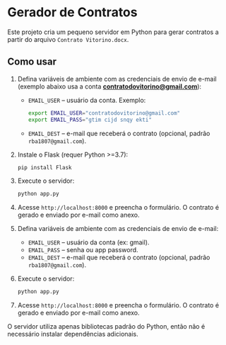 # Gerador de Contratos

Este projeto cria um pequeno servidor em Python para gerar contratos a partir do arquivo `Contrato Vitorino.docx`.

## Como usar

1. Defina variáveis de ambiente com as credenciais de envio de e-mail (exemplo abaixo usa a conta **contratodovitorino@gmail.com**):
   - `EMAIL_USER` – usuário da conta. Exemplo:

     ```bash
     export EMAIL_USER="contratodovitorino@gmail.com"
     export EMAIL_PASS="gtim cijd snqy ekti"
     ```

   - `EMAIL_DEST` – e-mail que receberá o contrato (opcional, padrão `rba1807@gmail.com`).
2. Instale o Flask (requer Python >=3.7):
   ```bash
   pip install Flask
   ```
3. Execute o servidor:
   ```bash
   python app.py
   ```
4. Acesse `http://localhost:8000` e preencha o formulário. O contrato é gerado e enviado por e-mail como anexo.

1. Defina variáveis de ambiente com as credenciais de envio de e-mail:
   - `EMAIL_USER` – usuário da conta (ex: gmail).
   - `EMAIL_PASS` – senha ou app password.
   - `EMAIL_DEST` – e-mail que receberá o contrato (opcional, padrão `rba1807@gmail.com`).
2. Execute o servidor:
   ```bash
   python app.py
   ```
3. Acesse `http://localhost:8000` e preencha o formulário. O contrato é gerado e enviado por e-mail como anexo.

O servidor utiliza apenas bibliotecas padrão do Python, então não é necessário instalar dependências adicionais.

